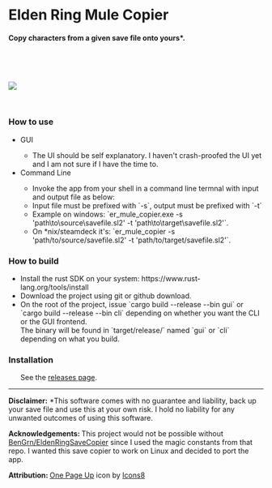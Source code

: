 <h1>Elden Ring Mule Copier</h1>

<h4>
    Copy characters from a given save file onto yours*.
</h4>


<image style="margin-top: 60px; margin-bottom: 30px" src="https://i.imgur.com/2A7XaUx.png">

<h3>How to use</h3>
<ul>
<li> GUI </li>
    <ul>
        <li> The UI should be self explanatory. I haven't crash-proofed the UI yet and I am not sure if I have the time to. </li> 
    </ul>
    <li>Command Line</li>
    <ul>
        <li> Invoke the app from your shell in a command line termnal with input and output file as below:</li>
        <li> Input file must be prefixed with `-s`, output must be prefixed with `-t`</li>
        <li> Example on windows: `er_mule_copier.exe -s 'path\to\source\savefile.sl2' -t 'path\to\target\savefile.sl2'`.</li>
        <li> On *nix/steamdeck it's: 
        `er_mule_copier -s 'path/to/source/savefile.sl2' -t 'path/to/target/savefile.sl2'`.
    </ul>
</ul>

<h3>How to build</h3>

<ul>
    <li>Install the rust SDK on your system: <a>https://www.rust-lang.org/tools/install</a></li>
    <li>Download the project using git or github download.</li>
    <li>On the root of the project, issue `cargo build --release --bin gui` or `cargo build --release --bin cli` depending on whether you want the CLI or the GUI frontend.</li>
    </li>The binary will be found in `target/release/` named `gui` or `cli` depending on what you build.
</ul>

<h3>Installation</h3>
<ul>
    See the <a href="https://github.com/pubnoconst/er_mule_copier/releases">releases page</a>.
</ul>

<footer>
<hr>
<p><b>Disclaimer:</b> *This software comes with no guarantee and liability, back up your save file and use this at your own risk. I hold no liability for any unwanted outcomes of using this software.</p>

<p><b>Acknowledgements: </b> This project would not be possible without <a href="https://github.com/BenGrn/EldenRingSaveCopier"> BenGrn/EldenRingSaveCopier</a> since I used the magic constants from that repo. I wanted this save copier to work on Linux and decided to port the app.
<p><b>Attribution: </b><a target="_blank" href="https://icons8.com/icon/8IL0nIbrmB7p/one-page-up">One Page Up</a> icon by <a target="_blank" href="https://icons8.com">Icons8</a></p>
</footer>

